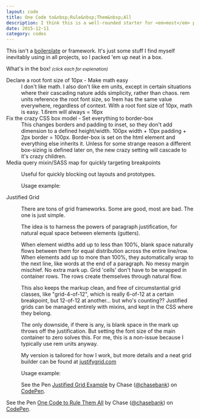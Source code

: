 ```yaml
---
layout: code
title: One Code to&nbsp;Rule&nbsp;Them&nbsp;All
description: I think this is a well-rounded starter for <em>most</em> projects.
date: 2015-12-11
category: codes
---
```


This isn't a [boilerplate](https://html5boilerplate.com/) or framework. It's just some stuff I find myself inevitably using in all projects, so I packed 'em up neat in a box.

<p class="example">What's in the box! <small><em>(click each for explenation)</em></small></p>

<dl>
  <dt>Declare a root font size of 10px - Make math easy</dt>
	<dd>I don't like math. I also don't like em units, except in certain situations where their cascading nature adds simplicity, rather than chaos. rem units reference the root font size, so 1rem has the same value everywhere, regardless of context. With a root font size of 10px, math is easy. 1.6rem will always = 16px</dd>

  <dt>Fix the crazy CSS box model - Set everything to border-box</dt>
	<dd>This changes borders and padding to inset, so they don't add dimension to a defined height/width. 100px width + 10px padding + 2px border = 100px. Border-box is set on the html element and everything else inherits it. Unless for some strange reason a different box-sizing is defined later on, the new crazy setting will cascade to it's crazy children.</dd>

  <dt>Media query mixin/SASS map for quickly targeting breakpoints</dt>
  <dd><p>Useful for quickly blocking out layouts and prototypes.</p>
  <p class="example">Usage example:</p></dd>
  
  <dt>Justified Grid</dt>
  <dd>
		<p>There are tons of grid frameworks. Some are good, most are bad. The one is just simple.</p>
		<p>The idea is to harness the powers of paragraph justification, for natural equal space between elements (gutters).</p>
  	<p>When element widths add up to less than 100%, blank space naturally flows between them for equal distribution across the entire line/row. When elements add up to more than 100%, they automatically wrap to the next line, like words at the end of a paragraph. No messy margin mischief. No extra mark up. Grid 'cells' don't have to be wrapped in container rows. The rows create themselves through natural flow.</p>
  	<p>This also keeps the markup clean, and free of circumstantial grid classes, like "grid-4-of-12", which is really 6-of-12 at a certain breakpoint, but 12-of-12 at another... but who's counting?? Justified grids can be managed entirely with mixins, and kept in the CSS where they belong.</p>
  	<p>The only downside, if there is any, is blank space in the mark up throws off the justification. But setting the font size of the main container to zero solves this. For me, this is a non-issue because I typically use rem units anyway.</p>
  <p>My version is tailored for how I work, but more details and a neat grid builder can be found at <a href="http://justifygrid.com/">justifygrid.com</a></p>
  <p class="example">Usage example:</p>
  <p data-height="250" data-theme-id="21051" data-slug-hash="pgmGaL" data-default-tab="css,result" data-user="chasebank" data-embed-version="2" data-pen-title="Justified Grid Example" class="codepen">See the Pen <a href="http://codepen.io/chasebank/pen/pgmGaL/">Justified Grid Example</a> by Chase (<a href="http://codepen.io/chasebank">@chasebank</a>) on <a href="http://codepen.io">CodePen</a>.</p>
<script async src="https://production-assets.codepen.io/assets/embed/ei.js"></script>
  </dd>
</dl>

<p data-height="500" data-theme-id="26404" data-slug-hash="bb90a9c7817321dde8cae6c6de93185f" data-default-tab="css" data-user="chasebank" data-embed-version="2" data-pen-title="One Code to Rule Them All" class="codepen">See the Pen <a href="http://codepen.io/chasebank/pen/bb90a9c7817321dde8cae6c6de93185f/">One Code to Rule Them All</a> by Chase (<a href="http://codepen.io/chasebank">@chasebank</a>) on <a href="http://codepen.io">CodePen</a>.</p>
<script async src="https://production-assets.codepen.io/assets/embed/ei.js"></script>
